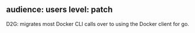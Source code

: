 audience: users
level: patch
---
D2G: migrates most Docker CLI calls over to using the Docker client for go.
